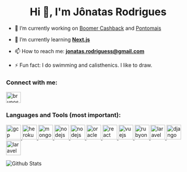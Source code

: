 <h1 align="center">
  Hi 👋, I'm Jônatas Rodrigues
</h1>

- 🔭 I’m currently working on <a href="https://boomer.com.br" target="_blank">Boomer Cashback</a> and <a href="https://www.pontomais.com.br" target="_blank">Pontomais</a>

- 🌱 I’m currently learning <a href="https://nextjs.org" target="_blank">**Next.js**</a>


- 📫 How to reach me: <a href="mailto:jonatas.rodriguess@gmail.com" target="_blank">**jonatas.rodriguess@gmail.com**</a>

- ⚡ Fun fact: I do swimming and calisthenics. I like to draw.

<h3 align="left">Connect with me:</h3>
<p align="left">
  <!--
  <a href="https://twitter.com/John_T1000" target="_blank">
    <img align="center" src="https://cdn.jsdelivr.net/npm/simple-icons@3.0.1/icons/twitter.svg" alt="john_t1000" height="30" width="40" />
  </a>
  -->
  <a href="https://linkedin.com/in/jônatas-rodrigues-60157a165" target="_blank">
    <img align="center" src="https://www.vectorlogo.zone/logos/linkedin/linkedin-icon.svg" alt="brunos3d" height="30" width="40" />
  </a>
</p>

<h3 align="left">Languages and Tools (most important):</h3>
<p align="left">
  <a href="https://cloud.google.com" target="_blank">
    <img src="https://www.vectorlogo.zone/logos/google_cloud/google_cloud-icon.svg" alt="gcp" width="40" height="40"/>
  </a>
  <a href="https://heroku.com" target="_blank">
    <img src="https://www.vectorlogo.zone/logos/heroku/heroku-icon.svg" alt="heroku" width="40" height="40"/>
  </a>
  <a href="https://www.mongodb.com/" target="_blank">
    <img src="https://www.vectorlogo.zone/logos/mongodb/mongodb-icon.svg" alt="mongodb" width="40" height="40"/>
  </a>
  <a href="https://www.postgresql.org/" target="_blank">
    <img src="https://www.vectorlogo.zone/logos/postgresql/postgresql-icon.svg" alt="nodejs" width="40" height="40"/>
  </a>
  <a href="https://www.mysql.com/" target="_blank">
    <img src="https://www.vectorlogo.zone/logos/mysql/mysql-icon.svg" alt="nodejs" width="40" height="40"/>
  </a>
    <a href="https://www.oracle.com/" target="_blank">
    <img src="https://www.vectorlogo.zone/logos/oracle/oracle-icon.svg" alt="oracle" width="40" height="40"/>
  </a>
  <a href="https://reactjs.org/" target="_blank">
    <img src="https://www.vectorlogo.zone/logos/reactjs/reactjs-icon.svg" alt="react" width="40" height="40"/>
  </a>
  <a href="https://vuejs.org/" target="_blank">
    <img src="https://www.vectorlogo.zone/logos/vuejs/vuejs-icon.svg" alt="vuejs" width="40" height="40"/>
  </a>
  <a href="https://rubyonrails.org/" target="_blank">
    <img src="https://www.vectorlogo.zone/logos/ruby-lang/ruby-lang-icon.svg" alt="rubyonrails" width="40" height="40"/>
  </a>
  <a href="https://laravel.com/" target="_blank">
    <img src="https://www.vectorlogo.zone/logos/php/php-icon.svg" alt="laravel" width="40" height="40"/>
  </a>
    <a href="https://www.djangoproject.com/" target="_blank">
    <img src="https://www.vectorlogo.zone/logos/djangoproject/djangoproject-icon.svg" alt="django" width="40" height="40"/>
  </a>
  <a href="https://www.java.com/" target="_blank">
    <img src="https://www.vectorlogo.zone/logos/java/java-icon.svg" alt="laravel" width="40" height="40"/>
  </a>
</p>

<img align="left" alt="Github Stats" src="https://github-readme-stats.vercel.app/api?username=johnt1000&show_icons=true&hide_border=true" />

<!--
**johnt1000/johnt1000** is a ✨ _special_ ✨ repository because its `README.md` (this file) appears on your GitHub profile.

[![Visitors](https://visitor-badge.glitch.me/badge?page_id=github/jonht1000)](https://brunos3d.github.io)

### Hi there 👋

Here are some ideas to get you started:

- 🔭 I’m currently working on ...
- 🌱 I’m currently learning ...
- 👯 I’m looking to collaborate on ...
- 🤔 I’m looking for help with ...
- 💬 Ask me about ...
- 📫 How to reach me: ...
- 😄 Pronouns: ...
- ⚡ Fun fact: ...
-->
